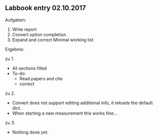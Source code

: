 ## Labbook entry 02.10.2017


Aufgaben:

1. Write report
2. Convert option completion
3. Expand and correct Minimal working list 


Ergebnis:

zu 1.

* All sections filled
* To-do:
  * Read papers and cite
  * correct

zu 2.

* Convert does not support editing additional info, it reloads the default dict.
* When starting a new measurement this works fine...

zu 3.

* Nothing done yet.